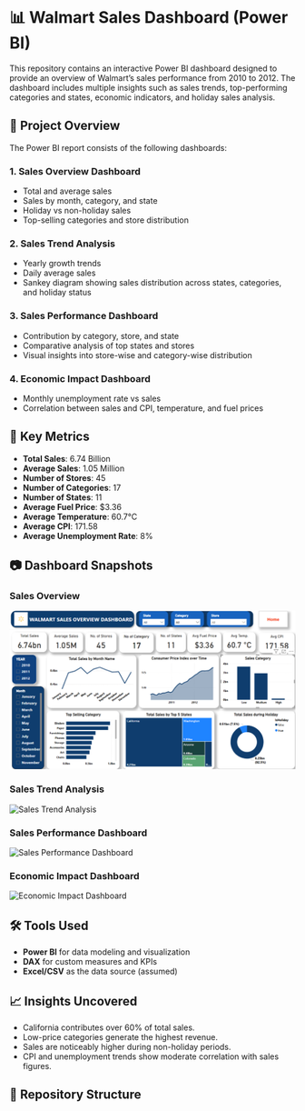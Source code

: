 # 📊 Walmart Sales Dashboard (Power BI)

This repository contains an interactive Power BI dashboard designed to provide an overview of Walmart’s sales performance from 2010 to 2012. The dashboard includes multiple insights such as sales trends, top-performing categories and states, economic indicators, and holiday sales analysis.

## 🧩 Project Overview

The Power BI report consists of the following dashboards:

### 1. **Sales Overview Dashboard**
- Total and average sales
- Sales by month, category, and state
- Holiday vs non-holiday sales
- Top-selling categories and store distribution

### 2. **Sales Trend Analysis**
- Yearly growth trends
- Daily average sales
- Sankey diagram showing sales distribution across states, categories, and holiday status

### 3. **Sales Performance Dashboard**
- Contribution by category, store, and state
- Comparative analysis of top states and stores
- Visual insights into store-wise and category-wise distribution

### 4. **Economic Impact Dashboard**
- Monthly unemployment rate vs sales
- Correlation between sales and CPI, temperature, and fuel prices

## 📌 Key Metrics

- **Total Sales**: 6.74 Billion
- **Average Sales**: 1.05 Million
- **Number of Stores**: 45
- **Number of Categories**: 17
- **Number of States**: 11
- **Average Fuel Price**: $3.36
- **Average Temperature**: 60.7°C
- **Average CPI**: 171.58
- **Average Unemployment Rate**: 8%

## 📷 Dashboard Snapshots

### Sales Overview
![Sales Overview](https://github.com/ritausi/Walmart-Sales-Dashboard-project./blob/main/Dashboard%20image/Screenshot%202025-04-10%20195039.png)

### Sales Trend Analysis
![Sales Trend Analysis](./Screenshot%202025-04-10%20195407.png)

### Sales Performance Dashboard
![Sales Performance Dashboard](./Screenshot%202025-04-10%20195457.png)

### Economic Impact Dashboard
![Economic Impact Dashboard](./Screenshot%202025-04-10%20195533.png)

## 🛠️ Tools Used
- **Power BI** for data modeling and visualization
- **DAX** for custom measures and KPIs
- **Excel/CSV** as the data source (assumed)

## 📈 Insights Uncovered
- California contributes over 60% of total sales.
- Low-price categories generate the highest revenue.
- Sales are noticeably higher during non-holiday periods.
- CPI and unemployment trends show moderate correlation with sales figures.

## 📁 Repository Structure

```plaintext

